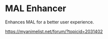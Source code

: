 # MAL Enhancer
 Enhances MAL for a better user experience.

https://myanimelist.net/forum/?topicid=2031402
